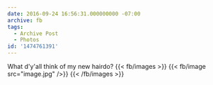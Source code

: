 ```yaml
---
date: 2016-09-24 16:56:31.000000000 -07:00
archive: fb
tags: 
  - Archive Post
  - Photos
id: '1474761391'
---
```


What d'y'all think of my new hairdo?
{{< fb/images >}}
{{< fb/image src="image.jpg" />}}
{{< /fb/images >}}
